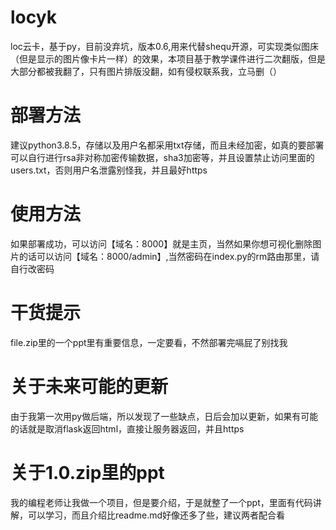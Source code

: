 # locyk
loc云卡，基于py，目前没弃坑，版本0.6,用来代替shequ开源，可实现类似图床（但是显示的图片像卡片一样）的效果，本项目基于教学课件进行二次翻版，但是大部分都被我翻了，只有图片排版没翻，如有侵权联系我，立马删（）

# 部署方法
建议python3.8.5，存储以及用户名都采用txt存储，而且未经加密，如真的要部署可以自行进行rsa非对称加密传输数据，sha3加密等，并且设置禁止访问里面的users.txt，否则用户名泄露别怪我，并且最好https

# 使用方法
如果部署成功，可以访问【域名：8000】就是主页，当然如果你想可视化删除图片的话可以访问【域名：8000/admin】,当然密码在index.py的rm路由那里，请自行改密码

# 干货提示
file.zip里的一个ppt里有重要信息，一定要看，不然部署完嗝屁了别找我

# 关于未来可能的更新
由于我第一次用py做后端，所以发现了一些缺点，日后会加以更新，如果有可能的话就是取消flask返回html，直接让服务器返回，并且https

# 关于1.0.zip里的ppt
我的编程老师让我做一个项目，但是要介绍，于是就整了一个ppt，里面有代码讲解，可以学习，而且介绍比readme.md好像还多了些，建议两者配合看